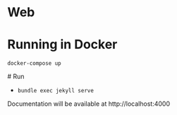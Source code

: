 # Web

# Running in Docker

```
docker-compose up
```

# Run

* `bundle exec jekyll serve`

Documentation will be available at http://localhost:4000
